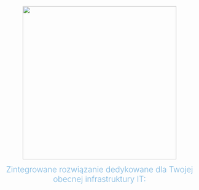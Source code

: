 <p align="center"><a href="https://brandoriented.pl" target="_blank"><img src="https://brandoriented.pl/logotypes/brand-oriented-logotype.svg" width="400"></a></p>

<p align="center">
  <span style="font-size: 1.3rem;font-weight: 300;color: #7ab5df;margin: 0;padding: 32px 0 20px;">Zintegrowane rozwiązanie dedykowane dla Twojej obecnej infrastruktury IT:</span><br />
  <img src="https://brandoriented.pl/main-banner/main-banner-logotype-sap.png" alt="" class="jsx-2084914950">
  <img src="https://brandoriented.pl/main-banner/main-banner-logotype-microsoft.png" alt="" class="jsx-2084914950">
  <img src="https://brandoriented.pl/main-banner/main-banner-logotype-oracle.png" alt="" class="jsx-2084914950">
  <img src="https://brandoriented.pl/main-banner/main-banner-logotype-assets.png" alt="" class="jsx-2084914950">
</p>
